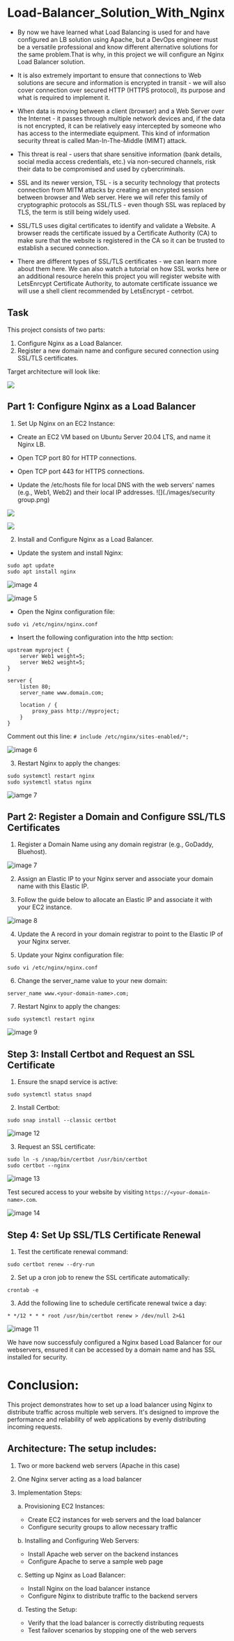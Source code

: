 # Load-Balancer_Solution_With_Nginx

* By now we have learned what Load Balancing is used for and have configured an LB solution using Apache, but a DevOps engineer must be a versatile professional and know different alternative solutions for the same problem.That is why, in this project we will configure an Nginx Load Balancer solution.

* It is also extremely important to ensure that connections to Web solutions are secure and information is encrypted in transit - we will also cover connection over secured HTTP (HTTPS protocol), its purpose and what is required to implement it.

* When data is moving between a client (browser) and a Web Server over the Internet - it passes through multiple network devices and, if the data is not encrypted, it can be relatively easy intercepted by someone who has 
access to the intermediate equipment. This kind of information security threat is called Man-In-The-Middle (MIMT) attack.

* This threat is real - users that share sensitive information (bank details, social media access credentials, etc.) via non-secured channels, risk their data to be compromised and used by cybercriminals.

* SSL and its newer version, TSL - is a security technology that protects connection from MITM attacks by creating an encrypted session between browser and Web server. Here we will refer this family of cryptographic protocols as SSL/TLS - even though SSL was replaced by TLS, the term is still being widely used.

* SSL/TLS uses digital certificates to identify and validate a Website. A browser reads the certificate issued by a Certificate Authority (CA) to make sure that the website is registered in the CA so it can be trusted to establish a secured connection.

* There are different types of SSL/TLS certificates - we can learn more about them here. We can also watch a tutorial on how SSL works here or an additional resource hereIn this project you will register website with LetsEnrcypt Certificate Authority, to automate certificate issuance we will use a shell client recommended by LetsEncrypt - cetrbot.


## Task

This project consists of two parts:
1. Configure Nginx as a Load Balancer.
2. Register a new domain name and configure secured connection using SSL/TLS certificates.

Target architecture will look like:

![](./images/diagram.png)




## Part 1: Configure Nginx as a Load Balancer

1. Set Up Nginx on an EC2 Instance:

* Create an EC2 VM based on Ubuntu Server 20.04 LTS, and name it Nginx LB.

* Open TCP port 80 for HTTP connections.

* Open TCP port 443 for HTTPS connections.

* Update the /etc/hosts file for local DNS with the web servers' names (e.g., Web1, Web2) and their local IP addresses.
![](./images/security group.png)

![](./images/)


![](./images/host.png)



2. Install and Configure Nginx as a Load Balancer.

* Update the system and install Nginx:
```
sudo apt update
sudo apt install nginx
```
![image 4](https://github.com/Captnfresh/Load-Balancer_Solution_With_Nginx/blob/main/LBS%20with%20Nginx%20and%20SSL%20and%20TLS/image%204.jpg)

![image 5](https://github.com/Captnfresh/Load-Balancer_Solution_With_Nginx/blob/main/LBS%20with%20Nginx%20and%20SSL%20and%20TLS/image%205.jpg)


* Open the Nginx configuration file:

```
sudo vi /etc/nginx/nginx.conf
```

* Insert the following configuration into the http section:

```
upstream myproject {
    server Web1 weight=5;
    server Web2 weight=5;
}

server {
    listen 80;
    server_name www.domain.com;

    location / {
        proxy_pass http://myproject;
    }
}
```
Comment out this line: ```# include /etc/nginx/sites-enabled/*;```

![image 6](https://github.com/Captnfresh/Load-Balancer_Solution_With_Nginx/blob/main/LBS%20with%20Nginx%20and%20SSL%20and%20TLS/image%206.jpg)

3. Restart Nginx to apply the changes:

```
sudo systemctl restart nginx
sudo systemctl status nginx
```
![iamge 7](https://github.com/Captnfresh/Load-Balancer_Solution_With_Nginx/blob/main/LBS%20with%20Nginx%20and%20SSL%20and%20TLS/iamge%207.jpg)

## Part 2: Register a Domain and Configure SSL/TLS Certificates

1. Register a Domain Name using any domain registrar (e.g., GoDaddy, Bluehost).

![image 7](https://github.com/Captnfresh/Load-Balancer_Solution_With_Nginx/blob/main/LBS%20with%20Nginx%20and%20SSL%20and%20TLS/image%207.jpg)

2. Assign an Elastic IP to your Nginx server and associate your domain name with this Elastic IP.

3. Follow the guide below to allocate an Elastic IP and associate it with your EC2 instance.

![image 8](https://github.com/Captnfresh/Load-Balancer_Solution_With_Nginx/blob/main/LBS%20with%20Nginx%20and%20SSL%20and%20TLS/image%208.jpg)

4. Update the A record in your domain registrar to point to the Elastic IP of your Nginx server.

5. Update your Nginx configuration file:

```
sudo vi /etc/nginx/nginx.conf 
```

6. Change the server_name value to your new domain:

```
server_name www.<your-domain-name>.com;
```

7. Restart Nginx to apply the changes:

```
sudo systemctl restart nginx
```
![image 9](https://github.com/Captnfresh/Load-Balancer_Solution_With_Nginx/blob/main/LBS%20with%20Nginx%20and%20SSL%20and%20TLS/image%209.jpg)

## Step 3: Install Certbot and Request an SSL Certificate

1. Ensure the snapd service is active:
```
sudo systemctl status snapd
```
2. Install Certbot:
```
sudo snap install --classic certbot
```
![image 12](https://github.com/Captnfresh/Load-Balancer_Solution_With_Nginx/blob/main/LBS%20with%20Nginx%20and%20SSL%20and%20TLS/image%2012.jpg)

3. Request an SSL certificate:

```
sudo ln -s /snap/bin/certbot /usr/bin/certbot
sudo certbot --nginx
```

![image 13](https://github.com/Captnfresh/Load-Balancer_Solution_With_Nginx/blob/main/LBS%20with%20Nginx%20and%20SSL%20and%20TLS/image%2013.jpg)

Test secured access to your website by visiting `https://<your-domain-name>.com`.

![image 14](https://github.com/Captnfresh/Load-Balancer_Solution_With_Nginx/blob/main/LBS%20with%20Nginx%20and%20SSL%20and%20TLS/image%2014.jpg)

## Step 4: Set Up SSL/TLS Certificate Renewal

1. Test the certificate renewal command:
```
sudo certbot renew --dry-run
```

2. Set up a cron job to renew the SSL certificate automatically:
```
crontab -e
```

3. Add the following line to schedule certificate renewal twice a day:

```
* */12 * * * root /usr/bin/certbot renew > /dev/null 2>&1
```

![image 11](https://github.com/Captnfresh/Load-Balancer_Solution_With_Nginx/blob/main/LBS%20with%20Nginx%20and%20SSL%20and%20TLS/image%2011.jpg)

We have now successfuly configured a Nginx based Load Balancer for our webservers, ensured it can be accessed by a domain name and has SSL installed for security.

# Conclusion:

This project demonstrates how to set up a load balancer using Nginx to distribute traffic across multiple web servers. It's designed to improve the performance and reliability of web applications by evenly distributing incoming requests.

## Architecture: The setup includes:
1. Two or more backend web servers (Apache in this case)

2. One Nginx server acting as a load balancer

3. Implementation Steps:

   a. Provisioning EC2 Instances:
   * Create EC2 instances for web servers and the load balancer
   * Configure security groups to allow necessary traffic
 
   b. Installing and Configuring Web Servers:
   * Install Apache web server on the backend instances
   * Configure Apache to serve a sample web page

   c. Setting up Nginx as Load Balancer:
   * Install Nginx on the load balancer instance
   * Configure Nginx to distribute traffic to the backend servers

   d. Testing the Setup:
   * Verify that the load balancer is correctly distributing requests
   * Test failover scenarios by stopping one of the web servers
